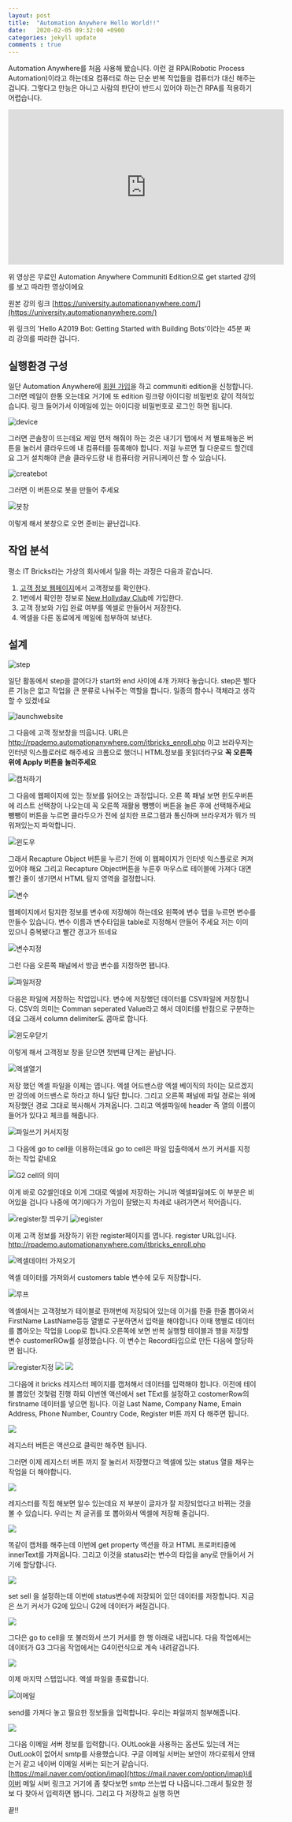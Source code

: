 ```yaml
---
layout: post
title:  "Automation Anywhere Hello World!!"
date:   2020-02-05 09:32:00 +0900
categories: jekyll update
comments : true
---
```


Automation Anywhere를 처음 사용해 봤습니다. 이런 걸 RPA(Robotic Process Automation)이라고 하는데요
컴퓨터로 하는 단순 반복 작업들을 컴퓨터가 대신 해주는 겁니다. 그렇다고 만능은 아니고 사람의 판단이 반드시 있어야 하는건 RPA를 적용하기 어렵습니다.

<iframe width="560" height="315" src="https://www.youtube.com/embed/zWZ_fHscvBA" frameborder="0" allow="accelerometer; autoplay; encrypted-media; gyroscope; picture-in-picture" allowfullscreen></iframe>

위 영상은 무료인 Automation Anywhere Communiti Edition으로 get started 강의를 보고 따라한 영상이에요

원본 강의 링크 [https://university.automationanywhere.com/](https://university.automationanywhere.com/)

위 링크의 'Hello A2019 Bot: Getting Started with Building Bots'이라는 45분 짜리 강의를 따라한 겁니다.

## 실행환경 구성

일단 Automation Anywhere에 [회원 가입](https://www.automationanywhere.com/products/community-edition)을 하고 communiti edition을 신청합니다. 그러면 메일이 한통 오는데요 거기에 또 edition 링크랑 아이디랑 비밀번호 같이 적혀있습니다. 링크 들어가서 이메일에 있는 아이디랑 비밀번호로 로그인 하면 됩니다.

![device](../_images/HelloAAworld/1.PNG)

그러면 콘솔창이 뜨는데요 제일 먼저 해줘야 하는 것은 내기기 탭에서 저 별표해놓은 버튼을 눌러서 클라우드에 내 컴퓨터를 등록해야 합니다. 저걸 누르면 뭘 다운로드 할건데요 그거 설치해야 콘솔 클라우드랑 내 컴퓨터랑 커뮤니케이션 할 수 있습니다.

![createbot](../_images/HelloAAworld/2.PNG)

그러면 이 버튼으로 봇을 만들어 주세요

![봇창](../_images/HelloAAworld/3.PNG)

이렇게 해서 봇창으로 오면 준비는 끝난겁니다.

## 작업 분석

평소 IT Bricks라는 가상의 회사에서 일을 하는 과정은 다음과 같습니다.

1. [고객 정보 웹페이지](http://rpademo.automationanywhere.com/itbricks_enroll.php)에서 고객정보를 확인한다.
2. 1번에서 확인한 정보로 [New Hollyday Club](http://rpademo.automationanywhere.com/itbricks_enroll.php)에 가입한다.
3. 고객 정보와 가입 완료 여부를 엑셀로 만들어서 저장한다.
4. 엑셀을 다른 동료에게 메일에 첨부하여 보낸다.

## 설계

![step](../_images/HelloAAworld/4.PNG)

일단 활동에서 step을 끌어다가 start와 end 사이에 4개 가져다 놓습니다. step은 별다른 기능은 없고 작업을 큰 분류로 나눠주는 역할을 합니다. 일종의 함수나 객체라고 생각할 수 있겠네요

![launchwebsite](../_images/HelloAAworld/5.PNG)

그 다음에 고객 정보창을 띄웁니다. URL은 http://rpademo.automationanywhere.com/itbricks_enroll.php 이고 브라우저는 인터넷 익스플로러로 해주세요 크롬으로 했더니 HTML정보를 못읽더라구요 **꼭 오른쪽 위에 Apply 버튼을 눌러주세요**

![캡처하기](../_images/HelloAAworld/6.PNG)

그 다음에 웹페이지에 있는 정보를 읽어오는 과정입니다. 오른 쪽 패널 보면 윈도우버튼에 리스트 선택창이 나오는데 꼭 오른쪽 재활용 뺑뻉이 버튼을 눌른 후에 선택해주세요 뺑뺑이 버튼을 누르면 클라두으가 전에 설치한 프로그램과 통신하며 브라우저가 뭐가 띄워져있는지 파악합니다.

![윈도우](../_images/HelloAAworld/7.PNG)

그래서 Recapture Object 버튼을 누르기 전에 이 웹페이지가 인터넷 익스플로로 켜져있어야 해요 그리고 Recapture Object버튼을 누른후 마우스로 테이블에 가져다 대면 빨간 줄이 생기면서 HTML 탐지 영역을 결정합니다.

![변수](../_images/HelloAAworld/8.PNG)

웹페이지에서 탐지한 정보를 변수에 저장해야 하는데요 왼쪽에 변수 탭을 누르면 변수를 만들수 있습니다. 변수 이름과 변수타입을 table로 지정해서 만들어 주세요 저는 이미 있으니 중복됐다고 빨간 경고가 뜨네요

![변수지정](../_images/HelloAAworld/9.PNG)

그런 다음 오른쪽 패널에서 방금 변수를 지정하면 됍니다.

![파일저장](../_images/HelloAAworld/10.PNG)

다음은 파일에 저장하는 작업입니다. 변수에 저장했던 데이터를 CSV파일에 저장합니다. CSV의 의미는 Comman seperated Value라고 해서 데이터를 반점으로 구분하는데요 그래서 column delimiter도 콤마로 합니다.

![윈도우닫기](../_images/HelloAAworld/11.PNG)

이렇게 해서 고객정보 창을 닫으면 첫번쨰 단계는 끝납니다.

![엑셀열기](../_images/HelloAAworld/12.PNG)

저장 했던 엑셀 파일을 이제는 엽니다. 엑셀 어드밴스랑 엑셀 베이직의 차이는 모르겠지만 강의에 어드밴스로 하라고 하니 일단 합니다. 그리고 오른쪽 패널에 파일 경로는 위에 저장했던 경로 그대로 복사해서 가져옵니다. 그리고 엑셀파일에 header 즉 열의 이름이 들어가 있다고 체크를 해줍니다.

![파일쓰기 커서지정](../_images/HelloAAworld/13.PNG)

그 다음에 go to cell을 이용하는데요 go to cell은 파일 입출력에서 쓰기 커서를 지정하는 작업 같네요

![G2 cell의 의미](../_images/HelloAAworld/14.PNG)

이게 바로 G2셀인데요 이게 그대로 엑셀에 저장하는 거니까 엑셀파일에도 이 부분은 비어있을 겁니다 나중에 여기에다가 가입이 잘됐는지 차례로 내려가면서 적어줍니다.

![register창 띄우기](../_images/HelloAAworld/15.PNG)
![register](../_images/HelloAAworld/17.PNG)

이제 고객 정보를 저장하기 위한 register페이지를 엽니다. register URL입니다. http://rpademo.automationanywhere.com/itbricks_enroll.php

![엑셀데이터 가져오기](../_images/HelloAAworld/16.PNG)

엑셀 데이터를 가져와서 customers table 변수에 모두 저장합니다.

![루프](../_images/HelloAAworld/18.PNG)

엑셀에서는 고객정보가 테이블로 한꺼번에 저장되어 있는데 이거를 한줄 한줄 뽑아와서 FirstName LastName등등 열별로 구분하면서 입력을 해야합니다 이때 행별로 데이터를 뽑아오는 작업을 Loop로 합니다.오른쪽에 보면 반복 실행할 테이블과 행을 저장할 변수 customerROw를 설정했습니다. 이 변수는 Record타입으로 만든 다음에 할당하면 됩니다.

![register지정](../_images/HelloAAworld/21.PNG)
![](../_images/HelloAAworld/19.PNG)
![](../_images/HelloAAworld/20.PNG)

그다음에 it bricks 레지스터 페이지를 캡처해서 데이터를 입력해야 합니다. 이전에 테이블 뽑았던 것첯럼 진행 하되 이번엔 액션에서 set TExt를 설정하고 costomerRow의 firstname 데이터를 넣으면 됩니다. 이걸 Last Name, Company Name, Emain Address, Phone Number, Country Code, Register 버튼 까지 다 해주면 됩니다.

![](../_images/HelloAAworld/22.PNG)

레지스터 버튼은 액션으로 클릭만 해주면 됩니다.

그러면 이제 레지스터 버튼 까지 잘 눌러서 저장했다고 엑셀에 있는 status 열을 채우는 작업을 더 해야합니다.

![](../_images/HelloAAworld/23.PNG)

레지스터를 직접 해보면 알수 있는데요 저 부분이 글자가 잘 저장되었다고 바뀌는 것을 볼 수 있습니다. 우리는 저 글귀를 또 뽑아와서 엑셀에 저장해 줄겁니다.

![](../_images/HelloAAworld/24.PNG)

똑같이 캡처를 해주는데 이번에 get property 액션을 하고 HTML 프로퍼티중에 innerText를 가져옵니다. 그리고 이것을 status라는 변수의 타입을 any로 만들어서 거기에 할당합니다.

![](../_images/HelloAAworld/25.PNG)

set sell 을 설정하는데 이번에 status변수에 저장되어 있던 데이터를 저장합니다. 지금은 쓰기 커서가 G2에 있으니 G2에 데이터가 써질겁니다.

![](../_images/HelloAAworld/26.PNG)

그다은 go to cell을 또 불러와서 쓰기 커서를 한 행 아래로 내립니다. 다음 작업에서는 데이터가 G3 그다음 작업에서는 G4이런식으로 계속 내려갈겁니다.

![](../_images/HelloAAworld/27.PNG)

이제 마지막 스텝입니다. 엑셀 파일을 종료합니다.

![이메일](../_images/HelloAAworld/28.PNG)

send를 가져다 놓고 필요한 정보들을 입력합니다. 우리는 파일까지 첨부해줍니다.

![](../_images/HelloAAworld/29.PNG)

그다음 이메일 서버 정보를 입력합니다. OUtLook을 사용하는 옵션도 있는데 저는 OutLook이 없어서 smtp를 사용했습니다. 구글 이메일 서버는 보안이 까다로워서 안돼는거 같고 네이버 이메일 서버는 되는거 같습니다.
[https://mail.naver.com/option/imap](https://mail.naver.com/option/imap)네이버 메일 서버 링크고 거기에 좀 찾다보면 smtp 쓰는법 다 나옵니다.그래서 필요한 정보 다 찾아서 입력하면 됍니다. 그리고 다 저장하고 실행 하면 

끝!!
